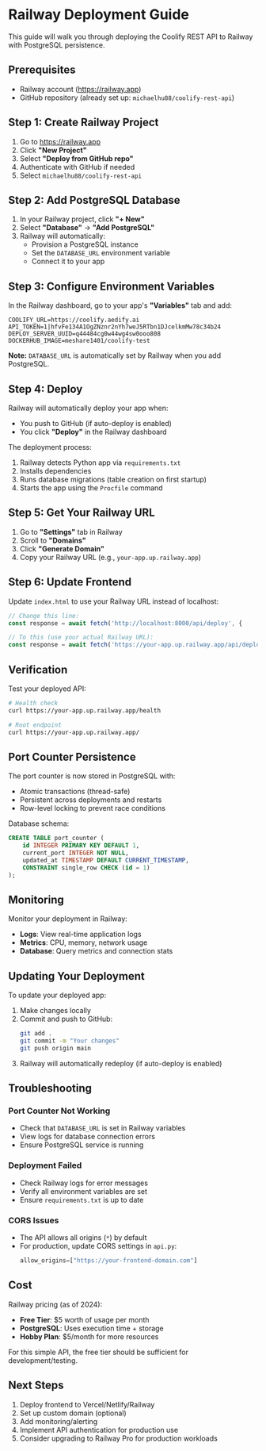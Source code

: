 # Railway Deployment Guide

This guide will walk you through deploying the Coolify REST API to Railway with PostgreSQL persistence.

## Prerequisites

- Railway account (https://railway.app)
- GitHub repository (already set up: `michaelhu88/coolify-rest-api`)

## Step 1: Create Railway Project

1. Go to https://railway.app
2. Click **"New Project"**
3. Select **"Deploy from GitHub repo"**
4. Authenticate with GitHub if needed
5. Select `michaelhu88/coolify-rest-api`

## Step 2: Add PostgreSQL Database

1. In your Railway project, click **"+ New"**
2. Select **"Database"** → **"Add PostgreSQL"**
3. Railway will automatically:
   - Provision a PostgreSQL instance
   - Set the `DATABASE_URL` environment variable
   - Connect it to your app

## Step 3: Configure Environment Variables

In the Railway dashboard, go to your app's **"Variables"** tab and add:

```
COOLIFY_URL=https://coolify.aedify.ai
API_TOKEN=1|hfvFe134A1OgZNznr2nYh7weJ5RTbn1DJcelkmMw78c34b24
DEPLOY_SERVER_UUID=q44484cg0w44wg4sw0ooo808
DOCKERHUB_IMAGE=meshare1401/coolify-test
```

**Note:** `DATABASE_URL` is automatically set by Railway when you add PostgreSQL.

## Step 4: Deploy

Railway will automatically deploy your app when:
- You push to GitHub (if auto-deploy is enabled)
- You click **"Deploy"** in the Railway dashboard

The deployment process:
1. Railway detects Python app via `requirements.txt`
2. Installs dependencies
3. Runs database migrations (table creation on first startup)
4. Starts the app using the `Procfile` command

## Step 5: Get Your Railway URL

1. Go to **"Settings"** tab in Railway
2. Scroll to **"Domains"**
3. Click **"Generate Domain"**
4. Copy your Railway URL (e.g., `your-app.up.railway.app`)

## Step 6: Update Frontend

Update `index.html` to use your Railway URL instead of localhost:

```javascript
// Change this line:
const response = await fetch('http://localhost:8000/api/deploy', {

// To this (use your actual Railway URL):
const response = await fetch('https://your-app.up.railway.app/api/deploy', {
```

## Verification

Test your deployed API:

```bash
# Health check
curl https://your-app.up.railway.app/health

# Root endpoint
curl https://your-app.up.railway.app/
```

## Port Counter Persistence

The port counter is now stored in PostgreSQL with:
- Atomic transactions (thread-safe)
- Persistent across deployments and restarts
- Row-level locking to prevent race conditions

Database schema:
```sql
CREATE TABLE port_counter (
    id INTEGER PRIMARY KEY DEFAULT 1,
    current_port INTEGER NOT NULL,
    updated_at TIMESTAMP DEFAULT CURRENT_TIMESTAMP,
    CONSTRAINT single_row CHECK (id = 1)
);
```

## Monitoring

Monitor your deployment in Railway:
- **Logs**: View real-time application logs
- **Metrics**: CPU, memory, network usage
- **Database**: Query metrics and connection stats

## Updating Your Deployment

To update your deployed app:

1. Make changes locally
2. Commit and push to GitHub:
   ```bash
   git add .
   git commit -m "Your changes"
   git push origin main
   ```
3. Railway will automatically redeploy (if auto-deploy is enabled)

## Troubleshooting

### Port Counter Not Working
- Check that `DATABASE_URL` is set in Railway variables
- View logs for database connection errors
- Ensure PostgreSQL service is running

### Deployment Failed
- Check Railway logs for error messages
- Verify all environment variables are set
- Ensure `requirements.txt` is up to date

### CORS Issues
- The API allows all origins (`*`) by default
- For production, update CORS settings in `api.py`:
  ```python
  allow_origins=["https://your-frontend-domain.com"]
  ```

## Cost

Railway pricing (as of 2024):
- **Free Tier**: $5 worth of usage per month
- **PostgreSQL**: Uses execution time + storage
- **Hobby Plan**: $5/month for more resources

For this simple API, the free tier should be sufficient for development/testing.

## Next Steps

1. Deploy frontend to Vercel/Netlify/Railway
2. Set up custom domain (optional)
3. Add monitoring/alerting
4. Implement API authentication for production use
5. Consider upgrading to Railway Pro for production workloads
